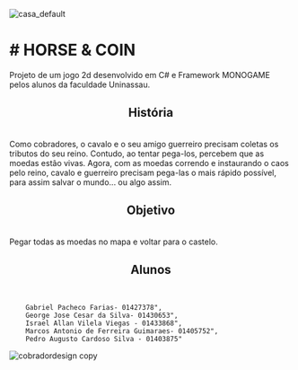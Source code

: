 
![casa_default](https://github.com/leirbagplus/Horse-and-Coins/assets/131388531/2d6568f0-048c-4e47-83ec-7fa7d552e408)
<h1 # HORSE & COIN>
    # HORSE & COIN    
</h1>
Projeto de um jogo 2d desenvolvido em C# e Framework MONOGAME pelos alunos da faculdade Uninassau.<br>
<h2 align="center"> História </h2><br>
Como cobradores, o cavalo e o seu amigo guerreiro precisam coletas os tributos do seu reino. Contudo, ao tentar pega-los, percebem que as moedas estão vivas. Agora, com as moedas correndo e instaurando o caos pelo reino, cavalo e guerreiro precisam pega-las o mais rápido possível, para assim salvar o mundo... ou algo assim.<br>
<h2 align="center">Objetivo</h2><br>
Pegar todas as moedas no mapa e voltar para o castelo.<br>
<h2 align="center"> Alunos </h2><br>

        Gabriel Pacheco Farias- 01427378",
        George Jose Cesar da Silva- 01430653",
        Israel Allan Vilela Viegas - 01433868",
        Marcos Antonio de Ferreira Guimaraes- 01405752",
        Pedro Augusto Cardoso Silva - 01403875"

 ![cobradordesign copy](https://github.com/leirbagplus/Horse-and-Coins/assets/131388531/05dec548-e5b9-4bc3-8e6c-a1bfb7a53cab)

